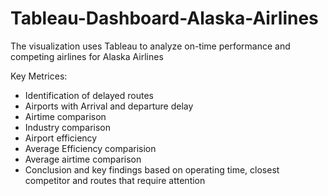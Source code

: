 # Tableau-Dashboard-Alaska-Airlines
The visualization uses Tableau to analyze on-time performance and competing airlines for Alaska Airlines

Key Metrices:

- Identification of delayed routes
- Airports with Arrival and departure delay
- Airtime comparison
- Industry comparison
- Airport efficiency
- Average Efficiency comparision
- Average airtime comparison
- Conclusion and key findings based on operating time, closest competitor and routes that require attention
